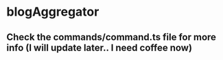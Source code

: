 # blogAggregator

## Check the commands/command.ts file for more info (I will update later.. I need coffee now)

